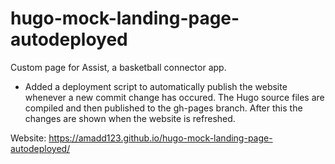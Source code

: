 # hugo-mock-landing-page-autodeployed

Custom page for Assist, a basketball connector app.

- Added a deployment script to automatically publish the website whenever a new commit change has occured. The Hugo source files are compiled and then published to the gh-pages branch. After this the changes are shown when the website is refreshed.
  
Website: https://amadd123.github.io/hugo-mock-landing-page-autodeployed/

